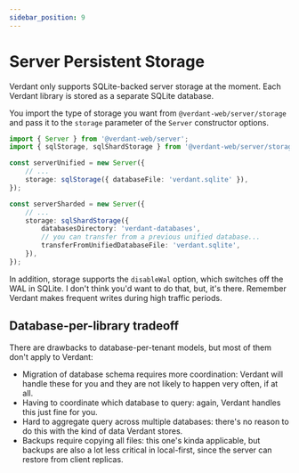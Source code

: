 ```yaml
---
sidebar_position: 9
---
```


# Server Persistent Storage

Verdant only supports SQLite-backed server storage at the moment. Each Verdant library is stored as a separate SQLite database.

You import the type of storage you want from `@verdant-web/server/storage` and pass it to the `storage` parameter of the `Server` constructor options.

```ts
import { Server } from '@verdant-web/server';
import { sqlStorage, sqlShardStorage } from '@verdant-web/server/storage';

const serverUnified = new Server({
	// ...
	storage: sqlStorage({ databaseFile: 'verdant.sqlite' }),
});

const serverSharded = new Server({
	// ...
	storage: sqlShardStorage({
		databasesDirectory: 'verdant-databases',
		// you can transfer from a previous unified database...
		transferFromUnifiedDatabaseFile: 'verdant.sqlite',
	}),
});
```

In addition, storage supports the `disableWal` option, which switches off the WAL in SQLite. I don't think you'd want to do that, but, it's there. Remember Verdant makes frequent writes during high traffic periods.

## Database-per-library tradeoff

There are drawbacks to database-per-tenant models, but most of them don't apply to Verdant:

- Migration of database schema requires more coordination: Verdant will handle these for you and they are not likely to happen very often, if at all.
- Having to coordinate which database to query: again, Verdant handles this just fine for you.
- Hard to aggregate query across multiple databases: there's no reason to do this with the kind of data Verdant stores.
- Backups require copying all files: this one's kinda applicable, but backups are also a lot less critical in local-first, since the server can restore from client replicas.
